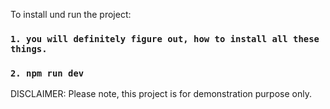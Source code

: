 To install und run the project:

 ### `1. you will definitely figure out, how to install all these things.`
 ### `2. npm run dev`

DISCLAIMER: Please note, this project is for demonstration purpose only.